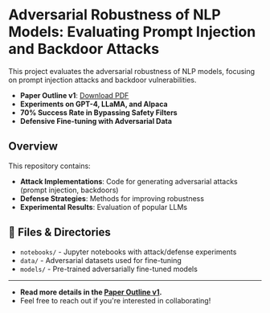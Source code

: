 # Adversarial Robustness of NLP Models: Evaluating Prompt Injection and Backdoor Attacks

This project evaluates the adversarial robustness of NLP models, focusing on prompt injection attacks and backdoor vulnerabilities.

- **Paper Outline v1**: [Download PDF](https://github.com/52147/Adversarial-Robustness-of-NLP-Models-Evaluating-Prompt-Injection-and-Backdoor-Attacks/blob/main/Adversarial_NLP_Security_Report_Outline_v1.pdf.pdf)  
- **Experiments on GPT-4, LLaMA, and Alpaca**  
- **70% Success Rate in Bypassing Safety Filters**  
- **Defensive Fine-tuning with Adversarial Data**

## Overview
This repository contains:
- **Attack Implementations**: Code for generating adversarial attacks (prompt injection, backdoors)
- **Defense Strategies**: Methods for improving robustness
- **Experimental Results**: Evaluation of popular LLMs

## 📂 Files & Directories
- `notebooks/` - Jupyter notebooks with attack/defense experiments
- `data/` - Adversarial datasets used for fine-tuning
- `models/` - Pre-trained adversarially fine-tuned models

---

- **Read more details in the [Paper Outline v1](https://github.com/52147/Adversarial-Robustness-of-NLP-Models-Evaluating-Prompt-Injection-and-Backdoor-Attacks/blob/main/Adversarial_NLP_Security_Report_Outline_v1.pdf.pdf).**  
- Feel free to reach out if you're interested in collaborating!

